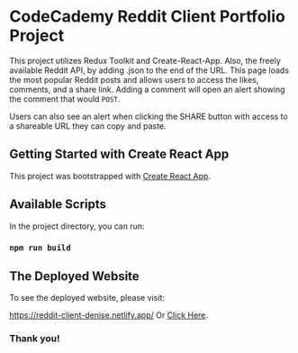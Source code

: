 # CodeCademy Reddit Client Portfolio Project

This project utilizes Redux Toolkit and Create-React-App. Also, the freely available Reddit API, by adding .json to the end of the URL.
This page loads the most popular Reddit posts and allows users to access the likes, comments, and a share link. Adding a comment will open an alert showing the comment that would `POST`. 

Users can also see an alert when clicking the SHARE button with access to a shareable URL they can copy and paste.

## Getting Started with Create React App

This project was bootstrapped with [Create React App](https://github.com/facebook/create-react-app).

## Available Scripts

In the project directory, you can run:

### `npm run build`

## The Deployed Website

To see the deployed website, please visit:

https://reddit-client-denise.netlify.app/
Or [Click Here](https://reddit-client-denise.netlify.app/).

### Thank you!
